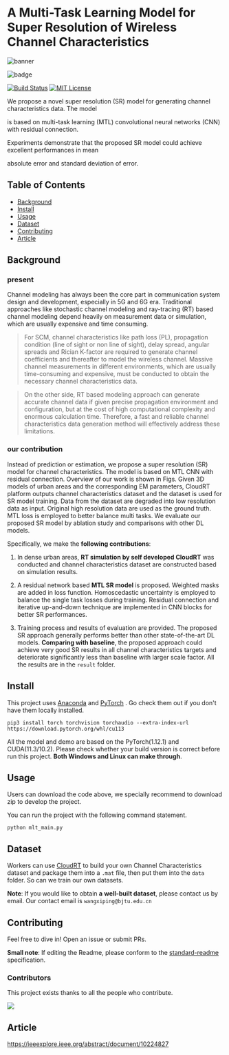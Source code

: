 # A Multi-Task Learning Model for Super Resolution of Wireless Channel Characteristics

![banner](./image/net1.png)

![badge](./image/net2.png)

<p>
   <a href="https://github.com/lingMori/A-Multi-Task-Learning-Model-for-Super-Resolution-of-Wireless-Channel-Characteristics"><img alt="Build Status" src="https://img.shields.io/badge/Multi_Task%20-Super Resolution-brightgreen" /></a>
   <a href="https://github.com/lingMori/A-Multi-Task-Learning-Model-for-Super-Resolution-of-Wireless-Channel-Characteristics"><img alt="MIT License" src="https://img.shields.io/badge/license-MIT-blue.svg" /></a>
</p>



We propose a novel super resolution (SR) model for generating channel characteristics data. The model 

is based on multi-task learning (MTL) convolutional neural networks (CNN) with residual connection. 

Experiments demonstrate that the proposed SR model could achieve excellent performances in mean 

absolute error and standard deviation of error.

## Table of Contents

- [Background](#background)
- [Install](#install)
- [Usage](#usage)
- [Dataset](#api)
- [Contributing](#contributing)
- [Article](#article)

## Background

### present

Channel modeling has always been the core part in communication system design and development, especially in 5G and 6G era. Traditional approaches like stochastic channel modeling and ray-tracing (RT) based channel modeling depend heavily on measurement data or simulation, which are usually expensive and time consuming. 

> For SCM, channel characteristics like path loss (PL), propagation condition (line of sight or non line of sight), delay spread, angular spreads and Rician K-factor are required to generate channel coefficients and thereafter to model the wireless channel. Massive channel measurements in different environments, which are usually time-consuming and expensive, must be conducted to obtain the necessary channel characteristics data. 

> On the other side, RT based modeling approach can generate accurate channel data if given precise propagation environment and configuration, but at the cost of high computational complexity and enormous calculation time. Therefore, a fast and reliable channel characteristics data generation method will effectively address these limitations.

### our contribution

Instead of prediction or estimation, we propose a super resolution (SR) model for channel characteristics. The model is based on MTL CNN with residual connection. Overview of our work is shown in Figs. Given 3D models of urban areas and the corresponding EM parameters, CloudRT platform outputs channel characteristics dataset and the dataset is used for SR model training. Data from the dataset are degraded into low resolution data as input. Original high resolution data are used as the ground truth. MTL loss is employed to better balance multi tasks. We evaluate our proposed SR model by ablation study and comparisons with other DL models. 

Specifically, we make the **following contributions**:

1. In dense urban areas, **RT simulation by self developed CloudRT** was conducted and channel characteristics dataset are constructed based on simulation results.

2. A residual network based **MTL SR model** is proposed. Weighted masks are added in loss function. Homoscedastic uncertainty is employed to balance the single task losses during training. Residual connection and iterative up-and-down technique are implemented in CNN blocks for better SR performances.

3. Training process and results of evaluation are provided. The proposed SR approach generally performs better than other state-of-the-art DL models. **Comparing with baseline**, the proposed approach could achieve very good SR results in all channel characteristics targets and deteriorate significantly less than baseline with larger scale factor. All the results are in the `result` folder.

   

## Install

This project uses [Anaconda](https://www.anaconda.com/) and [PyTorch](https://pytorch.org/)  . Go check them out if you don't have them locally installed.

```
pip3 install torch torchvision torchaudio --extra-index-url https://download.pytorch.org/whl/cu113
```

All the model and demo are based on the PyTorch(1.12.1) and CUDA(11.3/10.2). Please check whether your build version is correct before run this project. **Both Windows and Linux can make through**.



## Usage

Users can download the code above, we specially recommend to download zip to develop the project.

You can run the project with the following command statement.

```
python mlt_main.py
```



## Dataset

Workers can use [CloudRT](http://cn.raytracer.cloud:9090/) to build your own Channel Characteristics dataset and package them into a `.mat` file, then put them into the `data` folder. So can we train our own datasets.

**Note**: If you would like to obtain **a** **well-built dataset**, please contact us by email. Our contact email is `wangxiping@bjtu.edu.cn`



## Contributing

Feel free to dive in! Open an issue or submit PRs.

**Small note**: If editing the Readme, please conform to the [standard-readme](https://github.com/RichardLitt/standard-readme) specification.

### Contributors

This project exists thanks to all the people who contribute.

![](./image/contributors.png)

## Article

https://ieeexplore.ieee.org/abstract/document/10224827

